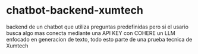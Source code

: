 # chatbot-backend-xumtech
backend de un chatbot que utiliza preguntas predefinidas pero si el usario busca algo mas conecta mediante una API KEY con COHERE un LLM enfocado en generacion de texto, todo esto parte de una prueba tecnica de Xumtech
